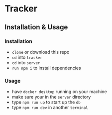 # Tracker

## Installation & Usage

### Installation
- `clone` or download this repo
- `cd` into `tracker`
- `cd` into `server`
- `run npm i` to install dependencies

### Usage
- have `docker desktop` running on your machine
- make sure your in the `server` directory
- type `npm run up` to start up the `db`
- type `npm run dev` in another `terminal` 